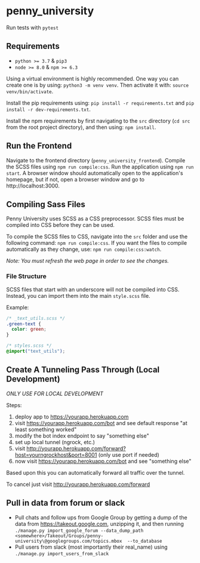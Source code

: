 # penny_university

Run tests with `pytest`

## Requirements
* `python >= 3.7` & `pip3`
* `node >= 8.0` & `npm >= 6.3`

Using a virtual environment is highly recommended. One way you can create one is by using: `python3 -m venv venv`. 
Then activate it with: `source venv/bin/activate`.

Install the pip requirements using: `pip install -r requirements.txt` and `pip install -r dev-requirements.txt`.

Install the npm requirements by first navigating to the `src` directory (`cd src` from the root project directory), 
and then using: `npm install`.

## Run the Frontend
Navigate to the frontend directory (`penny_university_frontend`). Compile the SCSS files using `npm run compile:css`.
Run the application using `npm run start`. A browser window should automatically open to the application's homepage, 
but if not, open a browser window and go to http://localhost:3000.

## Compiling Sass Files
Penny University uses SCSS as a CSS preprocessor. SCSS files must be compiled into CSS before they can be used.

To compile the SCSS files to CSS, navigate into the `src` folder and use the following command: `npm run compile:css`.
If you want the files to compile automatically as they change, use: `npm run compile:css:watch`.

_Note: You must refresh the web page in order to see the changes._

### File Structure

SCSS files that start with an underscore will not be compiled into CSS. 
Instead, you can import them into the main `style.scss` file. 

Example:

```scss
/* _text_utils.scss */
.green-text {
  color: green;
}
```

```scss
/* styles.scss */
@import("text_utils");
```

## Create A Tunneling Pass Through (Local Development)

*ONLY USE FOR LOCAL DEVELOPMENT*

Steps:

1. deploy app to https://yourapp.herokuapp.com
2. visit https://yourapp.herokuapp.com/bot and see default response "at least something worked"
3. modify the bot index endpoint to say "something else"
4. set up local tunnel (ngrock, etc.)
5. visit http://yourapp.herokuapp.com/forward?host=yourngrockhost&port=8001 (only use port if needed)
6. now visit https://yourapp.herokuapp.com/bot and see "something else"

Based upon this you can automatically forward all traffic over the tunnel.

To cancel just visit http://yourapp.herokuapp.com/forward


## Pull in data from forum or slack
* Pull chats and follow ups from Google Group by getting a dump of the data from https://takeout.google.com, unzipping it, and then running `./manage.py import_google_forum --data_dump_path <somewhere>/Takeout/Groups/penny-university\@googlegroups.com/topics.mbox  --to_database`
* Pull users from slack (most importantly their real_name) using `./manage.py import_users_from_slack`
